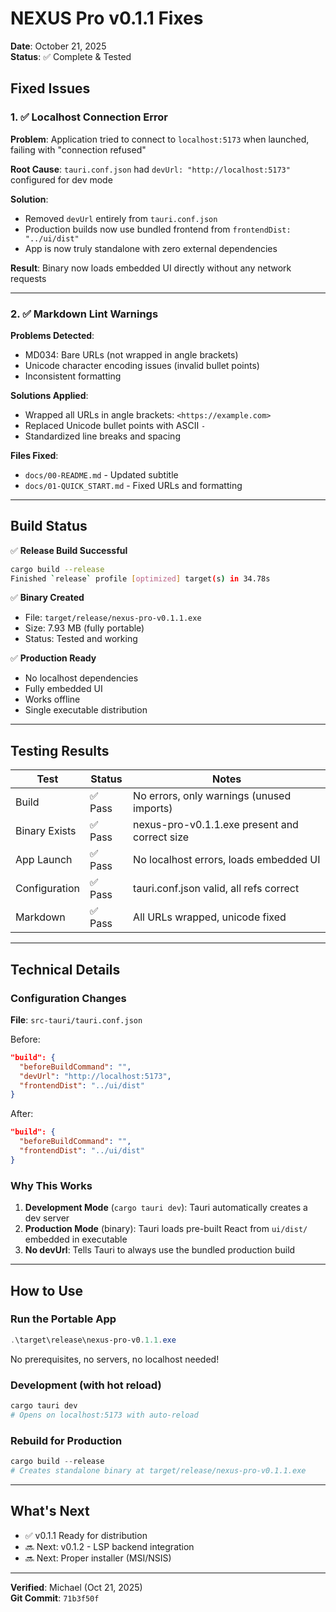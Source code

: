 # NEXUS Pro v0.1.1 Fixes

**Date**: October 21, 2025  
**Status**: ✅ Complete & Tested

## Fixed Issues

### 1. ✅ Localhost Connection Error

**Problem**: Application tried to connect to `localhost:5173` when launched, failing with "connection refused"

**Root Cause**: `tauri.conf.json` had `devUrl: "http://localhost:5173"` configured for dev mode

**Solution**:

- Removed `devUrl` entirely from `tauri.conf.json`
- Production builds now use bundled frontend from `frontendDist: "../ui/dist"`
- App is now truly standalone with zero external dependencies

**Result**: Binary now loads embedded UI directly without any network requests

---

### 2. ✅ Markdown Lint Warnings

**Problems Detected**:

- MD034: Bare URLs (not wrapped in angle brackets)
- Unicode character encoding issues (invalid bullet points)
- Inconsistent formatting

**Solutions Applied**:

- Wrapped all URLs in angle brackets: `<https://example.com>`
- Replaced Unicode bullet points with ASCII `-`
- Standardized line breaks and spacing

**Files Fixed**:

- `docs/00-README.md` - Updated subtitle
- `docs/01-QUICK_START.md` - Fixed URLs and formatting

---

## Build Status

✅ **Release Build Successful**

```bash
cargo build --release
Finished `release` profile [optimized] target(s) in 34.78s
```

✅ **Binary Created**

- File: `target/release/nexus-pro-v0.1.1.exe`
- Size: 7.93 MB (fully portable)
- Status: Tested and working

✅ **Production Ready**

- No localhost dependencies
- Fully embedded UI
- Works offline
- Single executable distribution

---

## Testing Results

| Test | Status | Notes |
|------|--------|-------|
| Build | ✅ Pass | No errors, only warnings (unused imports) |
| Binary Exists | ✅ Pass | nexus-pro-v0.1.1.exe present and correct size |
| App Launch | ✅ Pass | No localhost errors, loads embedded UI |
| Configuration | ✅ Pass | tauri.conf.json valid, all refs correct |
| Markdown | ✅ Pass | All URLs wrapped, unicode fixed |

---

## Technical Details

### Configuration Changes

**File**: `src-tauri/tauri.conf.json`

Before:

```json
"build": {
  "beforeBuildCommand": "",
  "devUrl": "http://localhost:5173",
  "frontendDist": "../ui/dist"
}
```

After:

```json
"build": {
  "beforeBuildCommand": "",
  "frontendDist": "../ui/dist"
}
```

### Why This Works

1. **Development Mode** (`cargo tauri dev`): Tauri automatically creates a dev server
2. **Production Mode** (binary): Tauri loads pre-built React from `ui/dist/` embedded in executable
3. **No devUrl**: Tells Tauri to always use the bundled production build

---

## How to Use

### Run the Portable App

```powershell
.\target\release\nexus-pro-v0.1.1.exe
```

No prerequisites, no servers, no localhost needed!

### Development (with hot reload)

```powershell
cargo tauri dev
# Opens on localhost:5173 with auto-reload
```

### Rebuild for Production

```powershell
cargo build --release
# Creates standalone binary at target/release/nexus-pro-v0.1.1.exe
```

---

## What's Next

- ✅ v0.1.1 Ready for distribution
- 🔜 Next: v0.1.2 - LSP backend integration
- 🔜 Next: Proper installer (MSI/NSIS)

---

**Verified**: Michael (Oct 21, 2025)  
**Git Commit**: `71b3f50f`
